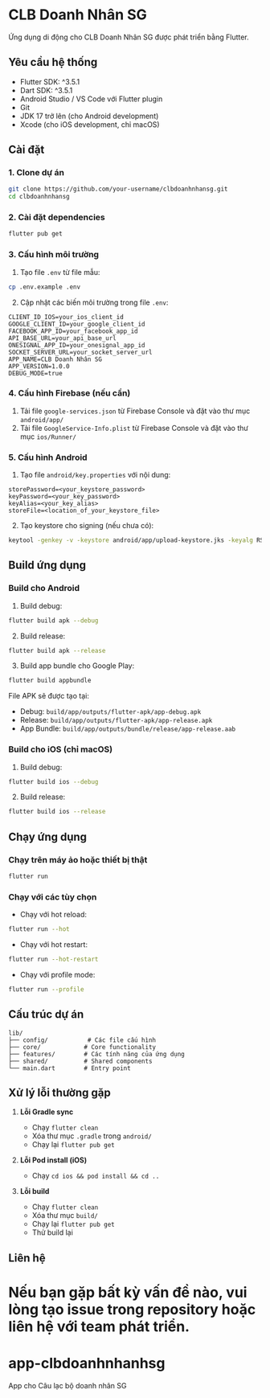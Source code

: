# CLB Doanh Nhân SG

Ứng dụng di động cho CLB Doanh Nhân SG được phát triển bằng Flutter.

## Yêu cầu hệ thống

- Flutter SDK: ^3.5.1
- Dart SDK: ^3.5.1
- Android Studio / VS Code với Flutter plugin
- Git
- JDK 17 trở lên (cho Android development)
- Xcode (cho iOS development, chỉ macOS)

## Cài đặt

### 1. Clone dự án

```bash
git clone https://github.com/your-username/clbdoanhnhansg.git
cd clbdoanhnhansg
```

### 2. Cài đặt dependencies

```bash
flutter pub get
```

### 3. Cấu hình môi trường

1. Tạo file `.env` từ file mẫu:
```bash
cp .env.example .env
```

2. Cập nhật các biến môi trường trong file `.env`:
```env
CLIENT_ID_IOS=your_ios_client_id
GOOGLE_CLIENT_ID=your_google_client_id
FACEBOOK_APP_ID=your_facebook_app_id
API_BASE_URL=your_api_base_url
ONESIGNAL_APP_ID=your_onesignal_app_id
SOCKET_SERVER_URL=your_socket_server_url
APP_NAME=CLB Doanh Nhân SG
APP_VERSION=1.0.0
DEBUG_MODE=true
```

### 4. Cấu hình Firebase (nếu cần)

1. Tải file `google-services.json` từ Firebase Console và đặt vào thư mục `android/app/`
2. Tải file `GoogleService-Info.plist` từ Firebase Console và đặt vào thư mục `ios/Runner/`

### 5. Cấu hình Android

1. Tạo file `android/key.properties` với nội dung:
```properties
storePassword=<your_keystore_password>
keyPassword=<your_key_password>
keyAlias=<your_key_alias>
storeFile=<location_of_your_keystore_file>
```

2. Tạo keystore cho signing (nếu chưa có):
```bash
keytool -genkey -v -keystore android/app/upload-keystore.jks -keyalg RSA -keysize 2048 -validity 10000 -alias upload
```

## Build ứng dụng

### Build cho Android

1. Build debug:
```bash
flutter build apk --debug
```

2. Build release:
```bash
flutter build apk --release
```

3. Build app bundle cho Google Play:
```bash
flutter build appbundle
```

File APK sẽ được tạo tại:
- Debug: `build/app/outputs/flutter-apk/app-debug.apk`
- Release: `build/app/outputs/flutter-apk/app-release.apk`
- App Bundle: `build/app/outputs/bundle/release/app-release.aab`

### Build cho iOS (chỉ macOS)

1. Build debug:
```bash
flutter build ios --debug
```

2. Build release:
```bash
flutter build ios --release
```

## Chạy ứng dụng

### Chạy trên máy ảo hoặc thiết bị thật

```bash
flutter run
```

### Chạy với các tùy chọn

- Chạy với hot reload:
```bash
flutter run --hot
```

- Chạy với hot restart:
```bash
flutter run --hot-restart
```

- Chạy với profile mode:
```bash
flutter run --profile
```

## Cấu trúc dự án

```
lib/
├── config/           # Các file cấu hình
├── core/            # Core functionality
├── features/        # Các tính năng của ứng dụng
├── shared/          # Shared components
└── main.dart        # Entry point
```

## Xử lý lỗi thường gặp

1. **Lỗi Gradle sync**
   - Chạy `flutter clean`
   - Xóa thư mục `.gradle` trong `android/`
   - Chạy lại `flutter pub get`

2. **Lỗi Pod install (iOS)**
   - Chạy `cd ios && pod install && cd ..`

3. **Lỗi build**
   - Chạy `flutter clean`
   - Xóa thư mục `build/`
   - Chạy lại `flutter pub get`
   - Thử build lại

## Liên hệ

Nếu bạn gặp bất kỳ vấn đề nào, vui lòng tạo issue trong repository hoặc liên hệ với team phát triển.
=======
# app-clbdoanhnhanhsg
App cho Câu lạc bộ doanh nhân SG